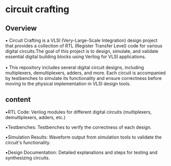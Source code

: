 <h1>
  circuit crafting
</h1>
<h2>
  Overview
</h2>

 ▪️  Circuit Crafting is a VLSI (Very-Large-Scale Integration) design project that provides a collection of RTL (Register Transfer Level) code for various digital 
       circuits.The goal of this project is to design, simulate, and validate essential digital building blocks using Verilog for VLSI applications.
<br>
</br>
 ▪️ This repository includes several digital circuit designs, including multiplexers, demultiplexers, adders, and more. Each circuit is accompanied by testbenches to simulate its functionality and ensure correctness before moving to the physical implementation in VLSI design tools.

 <h2>
   content
 </h2>
   
  ▪️RTL Code: Verilog modules for different digital circuits (multiplexers, demultiplexers, adders, etc.)
  
  ▪️Testbenches: Testbenches to verify the correctness of each design.
  
  ▪️Simulation Results: Waveform output from simulation tools to validate the circuit's functionality.
  
  ▪️Design Documentation: Detailed explanations and steps for testing and synthesizing circuits.
